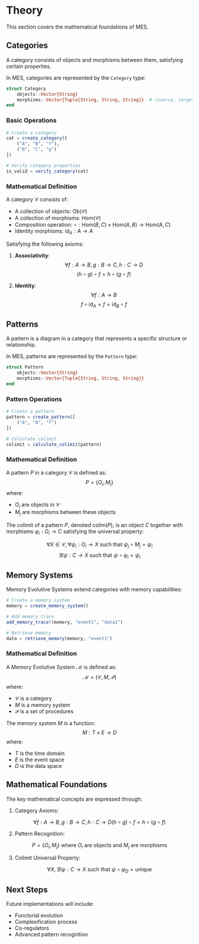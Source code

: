 # Theory

This section covers the mathematical foundations of MES.

## Categories

A category consists of objects and morphisms between them, satisfying certain properties.

In MES, categories are represented by the `Category` type:

```julia
struct Category
    objects::Vector{String}
    morphisms::Vector{Tuple{String, String, String}}  # (source, target, name)
end
```

### Basic Operations

```julia
# Create a category
cat = create_category([
    ("A", "B", "f"),
    ("B", "C", "g")
])

# Verify category properties
is_valid = verify_category(cat)
```

### Mathematical Definition

A category $\mathcal{C}$ consists of:
- A collection of objects: $\text{Ob}(\mathcal{C})$
- A collection of morphisms: $\text{Hom}(\mathcal{C})$
- Composition operation: $\circ: \text{Hom}(B,C) \times \text{Hom}(A,B) \to \text{Hom}(A,C)$
- Identity morphisms: $\text{id}_A: A \to A$

Satisfying the following axioms:

1. **Associativity**:
   $$\forall f: A \to B, g: B \to C, h: C \to D$$
   $$(h \circ g) \circ f = h \circ (g \circ f)$$

2. **Identity**:
   $$\forall f: A \to B$$
   $$f \circ \text{id}_A = f = \text{id}_B \circ f$$

## Patterns

A pattern is a diagram in a category that represents a specific structure or relationship.

In MES, patterns are represented by the `Pattern` type:

```julia
struct Pattern
    objects::Vector{String}
    morphisms::Vector{Tuple{String, String, String}}
end
```

### Pattern Operations

```julia
# Create a pattern
pattern = create_pattern([
    ("A", "B", "f")
])

# Calculate colimit
colimit = calculate_colimit(pattern)
```

### Mathematical Definition

A pattern $P$ in a category $\mathcal{C}$ is defined as:
$$P = \{O_i, M_j\}$$
where:
- $O_i$ are objects in $\mathcal{C}$
- $M_j$ are morphisms between these objects

The colimit of a pattern $P$, denoted $\text{colim}(P)$, is an object $C$ together with morphisms $\varphi_i: O_i \to C$ satisfying the universal property:

$$\forall X \in \mathcal{C}, \forall \psi_i: O_i \to X \text{ such that } \psi_j \circ M_j = \psi_i$$
$$\exists! \psi: C \to X \text{ such that } \psi \circ \varphi_i = \psi_i$$

## Memory Systems

Memory Evolutive Systems extend categories with memory capabilities:

```julia
# Create a memory system
memory = create_memory_system()

# Add memory trace
add_memory_trace!(memory, "event1", "data1")

# Retrieve memory
data = retrieve_memory(memory, "event1")
```

### Mathematical Definition

A Memory Evolutive System $\mathcal{M}$ is defined as:
$$\mathcal{M} = (\mathcal{C}, M, \mathcal{P})$$
where:
- $\mathcal{C}$ is a category
- $M$ is a memory system
- $\mathcal{P}$ is a set of procedures

The memory system $M$ is a function:
$$M: T \times E \to D$$
where:
- $T$ is the time domain
- $E$ is the event space
- $D$ is the data space

## Mathematical Foundations

The key mathematical concepts are expressed through:

1. Category Axioms:
```math
\forall f: A \to B, g: B \to C, h: C \to D
(h \circ g) \circ f = h \circ (g \circ f)
```

2. Pattern Recognition:
```math
P = \{O_i, M_j\} \text{ where } O_i \text{ are objects and } M_j \text{ are morphisms}
```

3. Colimit Universal Property:
```math
\forall X, \exists! \psi: C \to X \text{ such that } \psi \circ \varphi_D = \text{unique}
```

## Next Steps

Future implementations will include:
- Functorial evolution
- Complexification process
- Co-regulators
- Advanced pattern recognition 